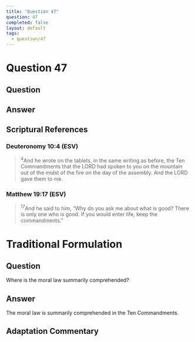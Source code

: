 ```yaml
---
title: "Question 47"
question: 47
completed: false
layout: default
tags:
  - question/47
---
```

# Question 47

## Question


## Answer


## Scriptural References
### Deuteronomy 10:4 (ESV)
> <sup>4</sup>And he wrote on the tablets, in the same writing as before, the Ten Commandments that the LORD had spoken to you on the mountain out of the midst of the fire on the day of the assembly. And the LORD gave them to me.

### Matthew 19:17 (ESV)
> <sup>17</sup>And he said to him, “Why do you ask me about what is good? There is only one who is good. If you would enter life, keep the commandments.”

# Traditional Formulation
## Question
Where is the moral law summarily comprehended?

## Answer
The moral law is summarily comprehended in the Ten Commandments.

## Adaptation Commentary
